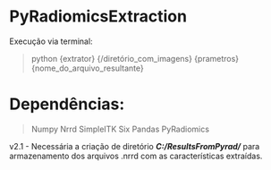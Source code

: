 # PyRadiomicsExtraction

Execução via terminal:

> python {extrator} {/diretório_com_imagens} {prametros} {nome_do_arquivo_resultante}

# Dependências:

> Numpy
> Nrrd
> SimpleITK
> Six
> Pandas
> PyRadiomics

v2.1 - Necessária a criação de diretório ***C:/ResultsFromPyrad/*** para armazenamento dos arquivos .nrrd com as características extraídas.
